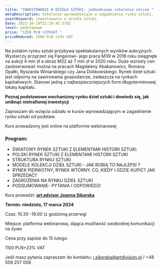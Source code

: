 ```yaml
---
title: "INWESTOWANIE W DZIEŁA SZTUKI- jednodniowe szkolenie online "
metaDescription: Szkolenie wprowadzające w zagadnienia rynku sztuki.
yoastKeyword: inwestowanie w dzieła sztuki
date: 2022-10-19T21:29:45.570Z
level: podstawowe
price: "1250 PLN +23%VAT "
priceReduced: 1000 PLN +23% VAT
---
```

Na polskim rynku sztuki przybywa spektakularnych wyników aukcyjnych. Wystarczy przyjrzeć się Fangorowi- jego praca M39 w 2018 roku osiągnęła na aukcji 4 mln zł a obraz M22 aż 7 mln zł w 2020 roku. Duże wzrosty cen zaobserwować można na pracach Magdaleny Abakanowicz, Romana Opałki, Ryszarda Winiarskiego czy Jana Dobkowskiego. Rynek dzieł sztuki jest odporny na zawirowania gospodarcze, zwłaszcza na rynkach kapitałowych. Stanowi jedną z najbezpieczniejszych form długoterminowej lokaty kapitału. 

**Poznaj podstawowe mechanizmy rynku dzieł sztuki i dowiedz się, jak uniknąć nietrafionej inwestycji**

Zapraszam do wzięcia udziału w kursie wprowadzającym w zagadnienie rynku sztuki od podstaw.

Kurs prowadzony jest online na platformie webinarowej

### **Program:**

* ŚWIATOWY  RYNEK SZTUKI Z ELEMENTAMI HISTORII SZTUKI.
* POLSKI RYNEK SZTUKI Z ELEMENTAMI HISTORII SZTUKI 
* STRUKTURA RYNKU SZTUKI
* MODELE KOLEKCJI DZIEŁ SZTUKI - JAK ROBIĄ TO NAJLEPSI ?
* RYNEK PIERWOTNY, RYNEK WTÓRNY: CO, KIEDY I GDZIE KUPIĆ? JAK SPRZEDAĆ?
* ZAGROŻENIA NA RYNKU DZIEŁ SZTUKI
* PODSUMOWANIE- PYTANIA I ODPOWIEDZI

Kurs prowadzi: **[art advisor Joanna Sikorska ](https://artdivision.pl/zespol/artadvisor-joannasikorska)**

**Termin: niedziela, 17 marca 2024**

Czas: 10.30 -18.00 (z godzinną przerwą)

Miejsce: platforma webinarowa, dająca możliwość swobodnej komunikacji na żywo 

Cena przy zapisie do 15 lutego: 

1100 PLN+23% VAT

Jeśli masz pytania zapraszam do kontaktu: j.sikorska@artdivision.pl / +48 509 257 008